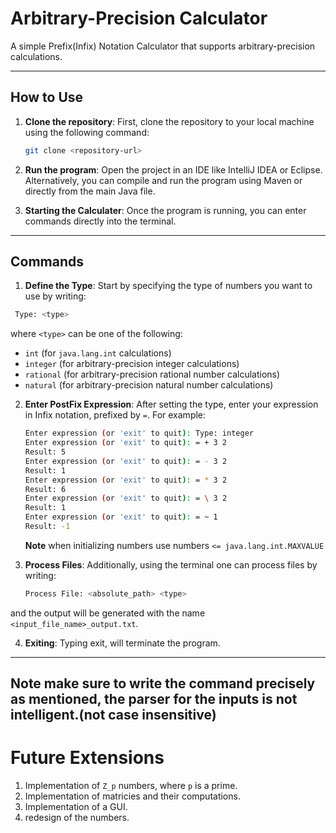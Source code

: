 # Arbitrary-Precision Calculator

A simple Prefix(Infix) Notation Calculator that supports arbitrary-precision calculations.

---

## How to Use

1. **Clone the repository**:
   First, clone the repository to your local machine using the following command:

   ```bash
   git clone <repository-url>

2. **Run the program**:
   Open the project in an IDE like IntelliJ IDEA or Eclipse.
   Alternatively, you can compile and run the program using Maven or directly from the main Java file.
3. **Starting the Calculater**: Once the program is running, you can enter commands directly into the terminal.

---

## Commands

1. **Define the Type**: Start by specifying the type of numbers you want to use by writing:

  ```bash
   Type: <type>
  ```
where `<type>` can be one of the following:
  * `int` (for `java.lang.int` calculations)
  * `integer` (for arbitrary-precision integer calculations)
  * `rational` (for arbitrary-precision rational number calculations)
  * `natural` (for arbitrary-precision natural number calculations)
2. **Enter PostFix Expression**: After setting the type, enter your expression in Infix notation, prefixed by `=`. For example:
   ```bash
   Enter expression (or 'exit' to quit): Type: integer
   Enter expression (or 'exit' to quit): = + 3 2
   Result: 5
   Enter expression (or 'exit' to quit): = - 3 2
   Result: 1
   Enter expression (or 'exit' to quit): = * 3 2
   Result: 6
   Enter expression (or 'exit' to quit): = \ 3 2
   Result: 1
   Enter expression (or 'exit' to quit): = ~ 1
   Result: -1
   ```
   **Note** when initializing numbers use numbers `<= java.lang.int.MAXVALUE`
3. **Process Files**: Additionally, using the terminal one can process files by writing:

   ```bash
   Process File: <absolute_path> <type>
   ```
  and the output will be generated with the name `<input_file_name>_output.txt`.
  
4. **Exiting**: Typing exit, will terminate the program.

---
**Note** make sure to write the command precisely as mentioned, the parser for the inputs is not intelligent.(not case insensitive)
---
# Future Extensions
1. Implementation of `Z_p` numbers, where `p` is a prime.
2. Implementation of matricies and their computations.
3. Implementation of a GUI.
4. redesign of the numbers.
